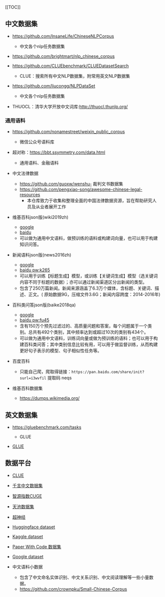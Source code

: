 [[TOC]]


## 中文数据集

- https://github.com/InsaneLife/ChineseNLPCorpus
  - 中文各个nlp任务数据集

- https://github.com/brightmart/nlp_chinese_corpus

- https://github.com/CLUEbenchmark/CLUEDatasetSearch
  - CLUE：搜索所有中文NLP数据集，附常用英文NLP数据集

- https://github.com/liucongg/NLPDataSet
  - 中文各个nlp任务数据集

- THUOCL：清华大学开放中文词库:http://thuocl.thunlp.org/


### 通用语料

- https://github.com/nonamestreet/weixin_public_corpus
  - 微信公众号语料库

- 超对称：https://bbt.ssymmetry.com/data.html
  - 通用语料、金融语料

- 中文法律数据
  - https://github.com/guoxw/wenshu-  裁判文书数据集
  - https://github.com/pengxiao-song/awesome-chinese-legal-resources
    - 本仓库致力于收集和整理全面的中国法律数据资源，旨在帮助研究人员及从业者展开工作

- 维基百科json版(wiki2019zh) 
  - [google](https://drive.google.com/file/d/1EdHUZIDpgcBoSqbjlfNKJ3b1t0XIUjbt/view?usp=sharing)
  - [baidu](https://pan.baidu.com/s/1uPMlIY3vhusdnhAge318TA)
  - 可以做为通用中文语料，做预训练的语料或构建词向量，也可以用于构建知识问答。

- 新闻语料json版(news2016zh)
  - [google](https://drive.google.com/file/d/1TMKu1FpTr6kcjWXWlQHX7YJsMfhhcVKp/view?usp=sharing)
  - [baidu pw:k265](https://pan.baidu.com/s/1MLLM-CdM6BhJkj8D0u3atA)
  - 可以用于训练【标题生成】模型，或训练【关键词生成】模型（选关键词内容不同于标题的数据）；亦可以通过新闻渠道区分出新闻的类型。
  - 包含了250万篇新闻。新闻来源涵盖了6.3万个媒体，含标题、关键词、描述、正文。( 原始数据9G，压缩文件3.6G；新闻内容跨度：2014-2016年)

- 百科类问答json版(baike2018qa)
  - [google](https://drive.google.com/open?id=1_vgGQZpfSxN_Ng9iTAvE7hM3Z7NVwXP2)
  - [baidu pw:fu45](https://pan.baidu.com/s/12TCEwC_Q3He65HtPKN17cA)
  - 含有150万个预先过滤过的、高质量问题和答案，每个问题属于一个类别。总共有492个类别，其中频率达到或超过10次的类别有434个。
  - 可以做为通用中文语料，训练词向量或做为预训练的语料；也可以用于构建百科类问答；其中类别信息比较有用，可以用于做监督训练，从而构建更好句子表示的模型、句子相似性任务等。

- 百度百科
  - 只能自己爬，爬取得链接：`https://pan.baidu.com/share/init?surl=i3wvfil` 提取码 neqs

- 维基百科数据集
  - https://dumps.wikimedia.org/


## 英文数据集

- https://gluebenchmark.com/tasks
  - GLUE

- [GLUE](https://gluebenchmark.com/)



## 数据平台

- [CLUE](https://www.cluebenchmarks.com/index.html)

- [千言中文数据集](https://www.luge.ai/#/)

- [智源指数CUGE](http://cuge.baai.ac.cn/#/)

- [天池数据集](https://tianchi.aliyun.com/dataset)

- [超神经](https://hyper.ai/datasets)

- [Huggingface dataset](https://huggingface.co/datasets)

- [Kaggle dataset](https://www.kaggle.com/datasets)

- [Paper With Code 数据集](https://www.paperswithcode.com/datasets)

- [Google dataset](https://datasetsearch.research.google.com/)

- 中文语料小数据
  - 包含了中文命名实体识别、中文关系识别、中文阅读理解等一些小量数据。
  - https://github.com/crownpku/Small-Chinese-Corpus


